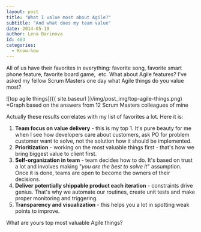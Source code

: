 ```yaml
---
layout: post
title: "What I value most about Agile?"
subtitle: "And what does my team value"
date: 2014-05-19
author: Lena Barinova
id: 483
categories:
  - Know-how
---
```


All of us have their favorites in everything: favorite song, favorite smart phone feature, favorite board game,  etc. What about Agile features? I've asked my fellow Scrum Masters one day what Agile things do you value most?

![top agile things]({{ site.baseurl }}/img/post_img/top-agile-things.png)
*Graph based on the answers from 12 Scrum Masters colleagues of mine

Actually these results correlates with my list of favorites a lot. Here it is:

1.  **Team focus on value delivery** - this is my top 1\. It's pure beauty for me when I see how developers care about customers, ask PO for problem customer want to solve, not the solution how it should be implemented.
2.  **Prioritization** - working on the most valuable things first - that's how we bring biggest value to client first.
3.  **Self-organization in team** - team decides how to do. It's based on trust a lot and involves making "_you are the best to solve it_" assumption. Once it is done, teams are open to become the owners of their decisions.
4.  **Deliver potentially shippable product each iteration** - constraints drive genius. That's why we automate our routines, create unit tests and make proper monitoring and triggering.
5.  **Transparency and visualization** - this helps you a lot in spotting weak points to improve.

What are yours top most valuable Agile things?
